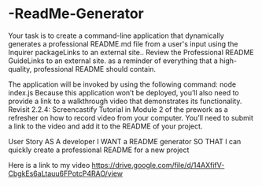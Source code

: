 # -ReadMe-Generator
Your task is to create a command-line application that dynamically generates a professional README.md file from a user's input using the Inquirer packageLinks to an external site.. Review the Professional README GuideLinks to an external site. as a reminder of everything that a high-quality, professional README should contain.

The application will be invoked by using the following command:
node index.js
Because this application won’t be deployed, you’ll also need to provide a link to a walkthrough video that demonstrates its functionality. Revisit 2.2.4: Screencastify Tutorial in Module 2 of the prework as a refresher on how to record video from your computer. You’ll need to submit a link to the video and add it to the README of your project.


User Story
AS A developer
I WANT a README generator
SO THAT I can quickly create a professional README for a new project


Here is a link to my video https://drive.google.com/file/d/14AXfifV-CbgkEs6aLtauu6FPotcP4RAO/view
